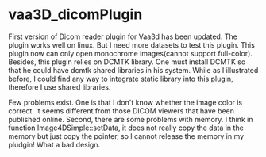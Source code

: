 # vaa3D_dicomPlugin
First version of Dicom reader plugin for Vaa3d has been updated. The plugin works well on linux. But I need more datasets to test this plugin. This plugin now can only open monochrome images(cannot support full-color).  Besides, this plugin relies on DCMTK library. One must install DCMTK so that he could have dcmtk shared libraries in his system. While as I illustrated before, I could find any way to integrate static library into this plugin, therefore I use shared libraries.

Few problems exist. One is that I don't know whether the image color is correct. It seems different from those DICOM viewers that have been published online. 
Second, there are some problems with memory. I think in function Image4DSimple::setData, it does not really copy the data in the memory but just copy the pointer, so I cannot release the memory in my pludgin! What a bad design. 
